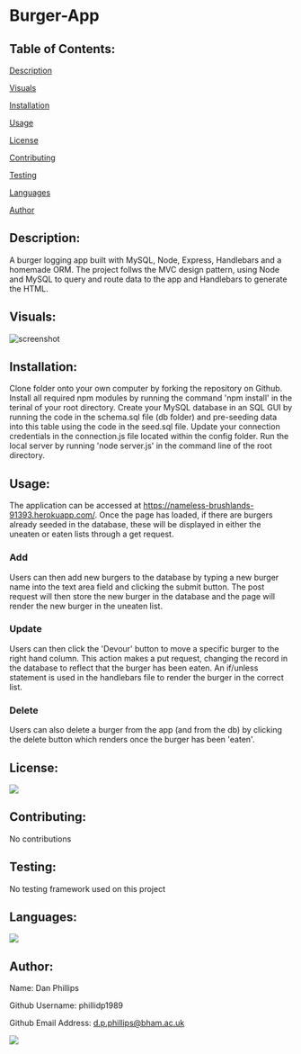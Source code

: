 # Burger-App

## Table of Contents:

[Description](#description)

[Visuals](#visuals)

[Installation](#installation)

[Usage](#usage)

[License](#license)

[Contributing](#contributing)

[Testing](#testing)

[Languages](#languages)

[Author](#author)

## Description:
A burger logging app built with MySQL, Node, Express, Handlebars and a homemade ORM. The project follws the MVC design pattern, using Node and MySQL to query and route data to the app and Handlebars to generate the HTML.

## Visuals:
![screenshot](https://github.com/phillidp1989/Burger-App/blob/master/public/assets/img/demo.gif)

## Installation:
Clone folder onto your own computer by forking the repository on Github. Install all required npm modules by running the command 'npm install' in the terinal of your root directory. Create your MySQL database in an SQL GUI by running the code in the schema.sql file (db folder) and pre-seeding data into this table using the code in the seed.sql file. Update your connection credentials in the connection.js file located within the config folder. Run the local server by running 'node server.js' in the command line of the root directory.

## Usage:
The application can be accessed at https://nameless-brushlands-91393.herokuapp.com/. Once the page has loaded, if there are burgers already seeded in the database, these will be displayed in either the uneaten or eaten lists through a get request. 

### Add

Users can then add new burgers to the database by typing a new burger name into the text area field and clicking the submit button. The post request will then store the new burger in the database and the page will render the new burger in the uneaten list. 

### Update

Users can then click the 'Devour' button to move a specific burger to the right hand column. This action makes a put request, changing the record in the database to reflect that the burger has been eaten. An if/unless statement is used in the handlebars file to render the burger in the correct list. 

### Delete

Users can also delete a burger from the app (and from the db) by clicking the delete button which renders once the burger has been 'eaten'.

## License:
<img src="https://img.shields.io/github/license/phillidp1989/Burger-App?logoColor=%23C2CAE8">

## Contributing:
No contributions

## Testing:
No testing framework used on this project

## Languages:
<img src="https://img.shields.io/github/languages/top/phillidp1989/Burger-App">

## Author:
Name: Dan Phillips

Github Username: phillidp1989

Github Email Address: d.p.phillips@bham.ac.uk

<img src="https://avatars1.githubusercontent.com/u/61989740?v=4">
